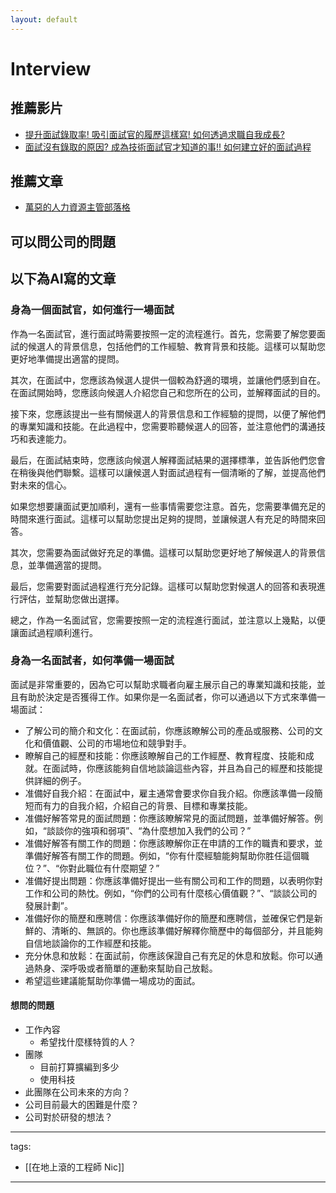 ```yaml
---
layout: default
---
```


# Interview

## 推薦影片
* [提升面試錄取率! 吸引面試官的履歷這樣寫! 如何透過求職自我成長?](https://youtu.be/2PioEwQU8nw)
* [面試沒有錄取的原因? 成為技術面試官才知道的事!! 如何建立好的面試過程](https://youtu.be/yFMmkoqDPlM)

## 推薦文章
* [萬惡的人力資源主管部落格](https://wjchang.pixnet.net/blog)


## 可以問公司的問題



## 以下為AI寫的文章
### 身為一個面試官，如何進行一場面試

作為一名面試官，進行面試時需要按照一定的流程進行。首先，您需要了解您要面試的候選人的背景信息，包括他們的工作經驗、教育背景和技能。這樣可以幫助您更好地準備提出適當的提問。

其次，在面試中，您應該為候選人提供一個較為舒適的環境，並讓他們感到自在。在面試開始時，您應該向候選人介紹您自己和您所在的公司，並解釋面試的目的。

接下來，您應該提出一些有關候選人的背景信息和工作經驗的提問，以便了解他們的專業知識和技能。在此過程中，您需要聆聽候選人的回答，並注意他們的溝通技巧和表達能力。

最后，在面試結束時，您應該向候選人解釋面試結果的選擇標準，並告訴他們您會在稍後與他們聯繫。這樣可以讓候選人對面試過程有一個清晰的了解，並提高他們對未來的信心。

如果您想要讓面試更加順利，還有一些事情需要您注意。首先，您需要準備充足的時間來進行面試。這樣可以幫助您提出足夠的提問，並讓候選人有充足的時間來回答。

其次，您需要為面試做好充足的準備。這樣可以幫助您更好地了解候選人的背景信息，並準備適當的提問。

最后，您需要對面試過程進行充分記錄。這樣可以幫助您對候選人的回答和表現進行評估，並幫助您做出選擇。

總之，作為一名面試官，您需要按照一定的流程進行面試，並注意以上幾點，以便讓面試過程順利進行。

### 身為一名面試者，如何準備一場面試

面試是非常重要的，因為它可以幫助求職者向雇主展示自己的專業知識和技能，並且有助於決定是否獲得工作。如果你是一名面試者，你可以通過以下方式來準備一場面試：
* 了解公司的簡介和文化：在面試前，你應該瞭解公司的產品或服務、公司的文化和價值觀、公司的市場地位和競爭對手。
* 瞭解自己的經歷和技能：你應該瞭解自己的工作經歷、教育程度、技能和成就。在面試時，你應該能夠自信地談論這些內容，并且為自己的經歷和技能提供詳細的例子。
* 准備好自我介紹：在面試中，雇主通常會要求你自我介紹。你應該準備一段簡短而有力的自我介紹，介紹自己的背景、目標和專業技能。
* 准備好解答常見的面試問題：你應該瞭解常見的面試問題，並準備好解答。例如，“談談你的強項和弱項”、“為什麼想加入我們的公司？”
* 准備好解答有關工作的問題：你應該瞭解你正在申請的工作的職責和要求，並準備好解答有關工作的問題。例如，“你有什麼經驗能夠幫助你胜任這個職位？”、“你對此職位有什麼期望？”
* 准備好提出問題：你應該準備好提出一些有關公司和工作的問題，以表明你對工作和公司的熱忱。例如，“你們的公司有什麼核心價值觀？”、“談談公司的發展計劃”。
* 准備好你的簡歷和應聘信：你應該準備好你的簡歷和應聘信，並確保它們是新鮮的、清晰的、無誤的。你也應該準備好解釋你簡歷中的每個部分，并且能夠自信地談論你的工作經歷和技能。
* 充分休息和放鬆：在面試前，你應該保證自己有充足的休息和放鬆。你可以通過熱身、深呼吸或者簡單的運動來幫助自己放鬆。
* 希望這些建議能幫助你準備一場成功的面試。

#### 想問的問題
* 工作內容
  * 希望找什麼樣特質的人？  
* 團隊
  * 目前打算擴編到多少
  * 使用科技
* 此團隊在公司未來的方向？  
* 公司目前最大的困難是什麼？  
* 公司對於研發的想法？  

---
tags:
  - [[在地上滾的工程師 Nic]]
  
---
